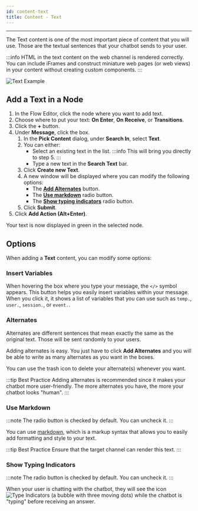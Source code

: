 ```yaml
---
id: content-text
title: Content - Text
---
```


--------------------

The Text content is one of the most important piece of content that you will use. Those are the textual sentences that your chatbot sends to your user. 

:::info
HTML in the text content on the web channel is rendered correctly. You can include iFrames and construct miniature web pages (or web views) in your content without creating custom components.
:::

![Text Example](/assets/text-example.png)

## Add a Text in a Node

1. In the Flow Editor, click the node where you want to add text.
1. Choose where to put your text: **On Enter**, **On Receive**, or **Transitions**.
1. Click the **+** button.
1. Under **Message**, click the box.
    1. In the **Pick Content** dialog, under **Search In**, select **Text**.
    1. You can either:
        - Select an existing text in the list.
        :::info 
        This will bring you directly to step 5.
        :::
        - Type a new text in the **Search Text** bar.
    1. Click **Create new Text**.
    1. A new window will be displayed where you can modify the following options:
        - The **[Add Alternates](#alternates)** button.
        - The **[Use markdown](#use-markdown)** radio button.
        - The **[Show typing indicators](#show-typing-indicators)** radio button.
    1. Click **Submit**.
1. Click **Add Action (Alt+Enter)**.

Your text is now displayed in green in the selected node.

## Options

When adding a **Text** content, you can modify some options:

### Insert Variables

When hovering the box where you type your message, the `</>` symbol appears. This button helps you easily insert variables within your message. When you click it, it shows a list of variables that you can use such as `temp.`, `user.`, `session.`, or `event.`.

### Alternates

Alternates are different sentences that mean exactly the same as the original text. Those will be sent randomly to your users. 

Adding alternates is easy. You just have to click **Add Alternates** and you will be able to write as many alternates as you want in the boxes.

You can use the trash icon to delete your alternate(s) whenever you want.

:::tip Best Practice
Adding alternates is recommended since it makes your chatbot more user-friendly. The more alternates you have, the more your chatbot looks "human".
:::

### Use Markdown

:::note
The radio button is checked by default. You can uncheck it.
:::

You can use [markdown](https://daringfireball.net/projects/markdown/syntax#overview), which is a markup syntax that allows you to easily add formatting and style to your text. 

:::tip Best Practice
Ensure that the target channel can render this text.
:::

### Show Typing Indicators

:::note
The radio button is checked by default. You can uncheck it.
:::

When your user is chatting with the chatbot, they will see the icon ![Type Indicators](/assets/type_indicators.png) (a bubble with three moving dots) while the chatbot is "typing" before receiving an answer.